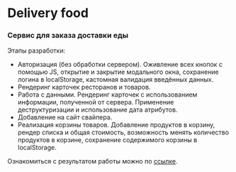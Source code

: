 # Delivery food

### Сервис для заказа доставки еды

Этапы разработки:

- Авторизация (без обработки сервером). Оживление всех кнопок с помощью JS, открытие и закрытие модального окна, сохранение логина в localStorage, кастомная валидация введённых данных.
- Рендеринг карточек ресторанов и товаров.
- Работа с данными. Рендеринг карточек с использованием информации, полученной от сервера. Применение деструктуризации и использование дата атрибутов.
- Добавление на сайт свайпера.
- Реализация корзины товаров. Добавление продуктов в корзину, рендер списка и общая стоимость, возможность менять количество продуктов в корзине, сохранение содержимого корзины в localStorage.

Ознакомиться с результатом работы можно по [ссылке](https://itwassoclear.github.io/delivery-food/).
